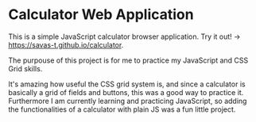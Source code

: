 # Calculator Web Application

This is a simple JavaScript calculator browser application. 
Try it out! -> https://savas-t.github.io/calculator.

The purpouse of this project is for me to practice my JavaScript and CSS Grid skills.

It's amazing how useful the CSS grid system is, and since a calculator is basically a grid of fields and buttons, this was a good way to practice it. Furthermore I am currently learning and practicing JavaScript, so adding the functionalities of a calculator with plain JS was a fun little project.
